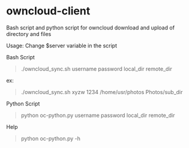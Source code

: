 # owncloud-client
Bash script and python script for owncloud download and upload of directory and files

Usage:
Change $server variable in the script

Bash Script

> ./owncloud_sync.sh username password local_dir remote_dir

ex: 

> ./owncloud_sync.sh xyzw 1234 /home/usr/photos Photos/sub_dir

Python Script

> python oc-python.py username password local_dir remote_dir

Help

> python oc-python.py -h
